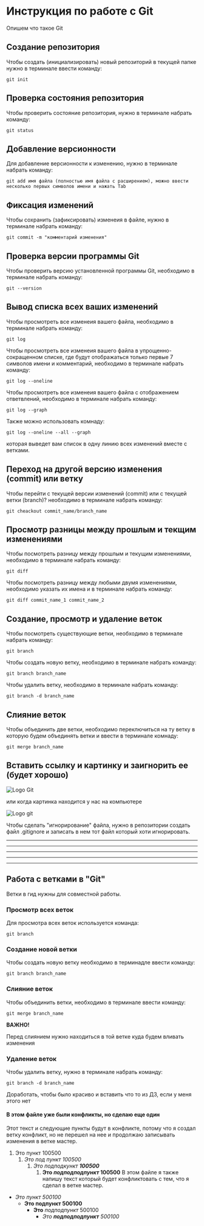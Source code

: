 # Инструкция по работе с Git

Опишем что такое Git

## Создание репозитория

Чтобы создать (инициализировать) новый репозиторий в текущей папке нужно в терминале ввести команду:

    git init

## Проверка состояния репозитория

Чтобы проверить состояние репозитория, нужно в терминале набрать команду:

    git status

## Добавление версионности

Для добавление версионности к изменению, нужно в терминале набрать команду:

    git add имя файла (полностью имя файла с расширением), можно ввести несколько первых символов имени и нажать Tab

## Фиксация изменений

Чтобы сохранить (зафиксировать) изменеия в файле, нужно в терминале набрать команду:

    git commit -m "комментарий изменения"

## Проверка версии программы Git

Чтобы проверить версию установленной программы Git, необходимо в терминале набрать команду:

    git --version

## Вывод списка всех ваших изменений

Чтобы просмотреть все изменеия вашего файла, необходимо в терминале набрать команду:

    git log

Чтобы просмотреть все изменеия вашего файла в упрощенно-сокращенном списке, где будут отображаться только первые 7 символов имени и комментарий, необходимо в терминале набрать команду:

    git log --oneline

Чтобы просмотреть все изменеия вашего файла с отображением ответвлений, необходимо в терминале набрать команду:

    git log --graph

Также можно использовать комнаду:

    git log --oneline --all --graph

которая выведет вам список в одну линию всех изменений вместе с ветками.


## Переход на другой версию изменения (commit) или ветку

Чтобы перейти с текущей версии изменений (commit) или с текущей ветки (branch)? необходимо в терминале набрать команду:

    git cheackout commit_name/branch_name

## Просмотр разницы между прошлым и текщим изменениями

Чтобы посмотреть разницу между прошлым и текущим изменениями, необходимо в терминале набрать команду:

    git diff

Чтобы посмотреть разницу между любыми двумя изменениями, необходимо указать их имена и в терминале набрать команду:

    git diff commit_name_1 commit_name_2
 
##  Создание, просмотр и удаление веток

Чтобы посмотреть существующие ветки, необходимо в терминале набрать команду:

    git branch

Чтобы создать новую ветку, необходимо в терминале набрать команду:

    git branch branch_name

Чтобы удалить ветку, необходимо в терминале набрать команду:

    git branch -d branch_name

## Слияние веток

Чтобы объединить две ветки, необходимо переключиться на ту ветку в которую будем объединять ветки и ввести в терминале комнаду:

    git merge branch_name

## Вставить ссылку и картинку и заигнорить ее (будет хорошо)

![Logo Git](https://fuzeservers.ru/wp-content/uploads/e/4/5/e4553ab0cd4508104a3196729458afab.png)

или когда картинка находится у нас на компьютере

![Logo git](img_336170.png)

Чтобы сделать "игнорирование" файла, нужно в репозитории создать файл .gitignore и записать в нем тот файл который хоти игнорировать.


***********
************************
*******************
***
***


## Работа с ветками в "Git"

Ветки в гид нужны для совместной работы.

### Просмотр всех веток

Для просмотра всех веток используется команда:

    git branch
    
### Создание новой ветки

Чтобы создать новую ветку необходимо в терминадле ввести команду:

    git branch branch_name
    
### Слияние веток

Чтобы объединить ветки, необходимо в терминале ввести команду:

    git merge branch_name

**ВАЖНО!**

Перед слиянием нужно находиться в той ветке куда будем вливать изменения

### Удаление веток

Чтобы удалить ветку, нужно в терминале набрать команду:

    git branch -d branch_name

Доработать, чтобы было красиво
и вставить что то из ДЗ, если у меня этого нет

#### __В этом файле уже были конфликты, но сделаю еще один__

Этот текст и следующие пункты будут в конфликте, потому что я создал ветку конфликт, но не перешел на нее и продолжаю записывать изменения в ветке мастер.

1. Это пункт 100500
    1. *Это под пункт 100500*
        1. *Это подподкункт __100500__*
            1. **Это _подподподпункт_ 100500**
В этом файле я также напишу текст который будет конфликтовать с тем, что я сделал в ветке мастер.

* _Это пункт 500100_
    * __Это подпункт 500100__
        * __Это__ _подподпункт_ 500100
            * _Это **подподподпункт** 500100_

            

